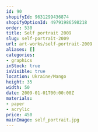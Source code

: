 ```yaml
---
id: 90
shopifyId: 9631299436874
shopifyOptionId: 49791986598218
order: 530
title: Self portrait 2009
slug: self-portrait-2009
url: art-works/self-portrait-2009
aliases: []
categories:
- graphics
inStock: true
isVisible: true
location: Ukraine/Mango
height: 35
width: 50
date: 2009-01-01T00:00:00Z
materials:
- paper
- acrylic
price: 450
mainImage: self_portrait.jpg
---
```

